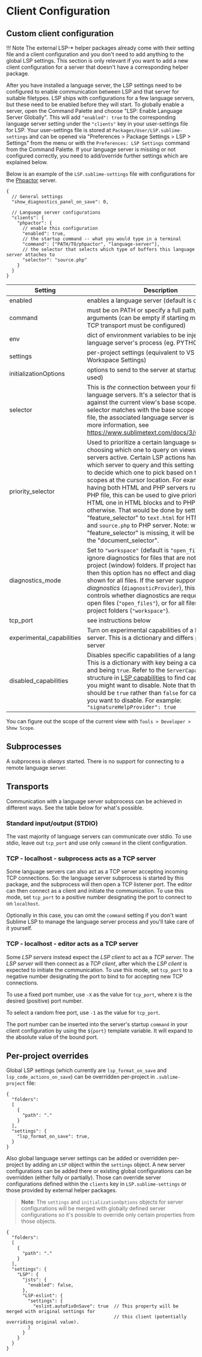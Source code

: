 # Client Configuration

## Custom client configuration

!!! Note
    The external LSP-* helper packages already come with their setting file and a client configuration and you don't need to add anything to the global LSP settings. This section is only relevant if you want to add a new client configuration for a server that doesn't have a corresponding helper package.

After you have installed a language server, the LSP settings need to be configured to enable communication between LSP and that server for suitable filetypes.
LSP ships with configurations for a few language servers, but these need to be enabled before they will start.
To globally enable a server, open the Command Palette and choose "LSP: Enable Language Server Globally".
This will add `"enabled": true` to the corresponding language server setting under the `"clients"` key in your user-settings file for LSP.
Your user-settings file is stored at `Packages/User/LSP.sublime-settings` and can be opened via "Preferences > Package Settings > LSP > Settings" from the menu or with the `Preferences: LSP Settings` command from the Command Palette.
If your language server is missing or not configured correctly, you need to add/override further settings which are explained below.

Below is an example of the `LSP.sublime-settings` file with configurations for the [Phpactor](https://phpactor.readthedocs.io/en/master/usage/language-server.html#language-server) server.

```jsonc
{
  // General settings
  "show_diagnostics_panel_on_save": 0,

  // Language server configurations
  "clients": {
    "phpactor": {
      // enable this configuration
      "enabled": true,
      // the startup command -- what you would type in a terminal
      "command": ["PATH/TO/phpactor", "language-server"],
      // the selector that selects which type of buffers this language server attaches to
      "selector": "source.php"
    }
  }
}
```

| Setting | Description |
| ------- | ----------- |
| enabled | enables a language server (default is disabled) |
| command | must be on PATH or specify a full path, add arguments (can be empty if starting manually, then TCP transport must be configured) |
| env | dict of environment variables to be injected into the language server's process (eg. PYTHONPATH) |
| settings | per-project settings (equivalent to VS Code's Workspace Settings) |
| initializationOptions | options to send to the server at startup (rarely used) |
| selector | This is _the_ connection between your files and language servers. It's a selector that is matched against the current view's base scope. If the selector matches with the base scope of the the file, the associated language server is started. For more information, see https://www.sublimetext.com/docs/3/selectors.html |
| priority_selector | Used to prioritize a certain language server when choosing which one to query on views with multiple servers active. Certain LSP actions have to pick which server to query and this setting can be used to decide which one to pick based on the current scopes at the cursor location. For example when having both HTML and PHP servers running on a PHP file, this can be used to give priority to the HTML one in HTML blocks and to PHP one otherwise. That would be done by setting "feature_selector" to `text.html` for HTML server and `source.php` to PHP server. Note: when the "feature_selector" is missing, it will be the same as the "document_selector".
| diagnostics_mode | Set to `"workspace"` (default is `"open_files"`) to ignore diagnostics for files that are not within the project (window) folders. If project has no folders then this option has no effect and diagnostics are shown for all files. If the server supports _pull diagnostics_ (`diagnosticProvider`), this setting also controls whether diagnostics are requested only for open files (`"open_files"`), or for all files in the project folders (`"workspace"`). |
| tcp_port | see instructions below |
| experimental_capabilities | Turn on experimental capabilities of a language server. This is a dictionary and differs per language server |
| disabled_capabilities | Disables specific capabilities of a language server. This is a dictionary with key being a capability key and being `true`. Refer to the `ServerCapabilities` structure in [LSP capabilities](https://microsoft.github.io/language-server-protocol/specifications/specification-current/#initialize) to find capabilities that you might want to disable. Note that the value should be `true` rather than `false` for capabilites that you want to disable. For example: `"signatureHelpProvider": true` |

You can figure out the scope of the current view with `Tools > Developer > Show Scope`.

## Subprocesses

A subprocess is _always_ started. There is no support for connecting to a remote language server.

## Transports

Communication with a language server subprocess can be achieved in different ways. See the table below for what's possible.

### Standard input/output (STDIO)

The vast majority of language servers can communicate over stdio. To use stdio, leave out `tcp_port` and use only `command` in the client configuration.

### TCP - localhost - subprocess acts as a TCP server

Some language servers can also act as a TCP server accepting incoming TCP connections. So: the language server subprocess is started by this package, and the subprocess will then open a TCP listener port. The editor can then connect as a client and initiate the communication. To use this mode, set `tcp_port` to a positive number designating the port to connect to on `localhost`.

Optionally in this case, you can omit the `command` setting if you don't want Sublime LSP to manage the language server process and you'll take care of it yourself. 

### TCP - localhost - editor acts as a TCP server

Some _LSP servers_ instead expect the _LSP client_ to act as a _TCP server_. The _LSP server_ will then connect as a _TCP client_, after which the _LSP client_ is expected to initiate the communication. To use this mode, set `tcp_port` to a negative number designating the port to bind to for accepting new TCP connections.

To use a fixed port number, use `-X` as the value for `tcp_port`, where `X` is the desired (positive) port number.

To select a random free port, use `-1` as the value for `tcp_port`.

The port number can be inserted into the server's startup `command` in your client configuration by using the `${port}` template variable. It will expand to the absolute value of the bound port.

## Per-project overrides

Global LSP settings (which currently are `lsp_format_on_save` and `lsp_code_actions_on_save`) can be overridden per-project in `.sublime-project` file:

```jsonc
{
  "folders":
  [
    {
      "path": "."
    }
  ],
  "settings": {
    "lsp_format_on_save": true,
  }
}
```

Also global language server settings can be added or overridden per-project by adding an `LSP` object within the `settings` object. A new server configurations can be added there or existing global configurations can be overridden (either fully or partially). Those can override server configurations defined within the `clients` key in `LSP.sublime-settings` or those provided by external helper packages.

> **Note**: The `settings` and `initializationOptions` objects for server configurations will be merged with globally defined server configurations so it's possible to override only certain properties from those objects.

```jsonc
{
  "folders":
  [
    {
      "path": "."
    }
  ],
  "settings": {
    "LSP": {
      "jsts": {
        "enabled": false,
      },
      "LSP-eslint": {
        "settings": {
          "eslint.autoFixOnSave": true  // This property will be merged with original settings for
                                        // this client (potentially overriding original value).
        }
      }
    }
  }
}
```
